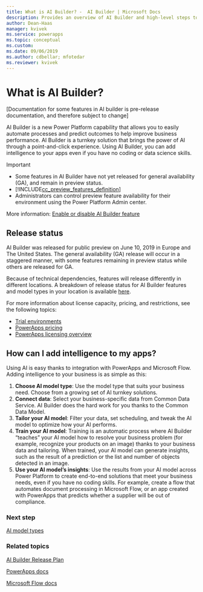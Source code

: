 ```yaml
---
title: What is AI Builder? -  AI Builder | Microsoft Docs
description: Provides an overview of AI Builder and high-level steps to add intelligence to your apps by using the AI models that are built using AI Builder
author: Dean-Haas
manager: kvivek
ms.service: powerapps
ms.topic: conceptual
ms.custom: 
ms.date: 09/06/2019
ms.author: cdbellar; mfotedar
ms.reviewer: kvivek
---
```


# What is AI Builder?

[Documentation for some features in AI builder is pre-release documentation, and therefore subject to change]

AI Builder is a new Power Platform capability that allows you to easily automate processes and predict outcomes to help improve business performance. AI Builder is a turnkey solution that brings the power of AI through a point-and-click experience. Using AI Builder, you can add intelligence to your apps even if you have no coding or data science skills.

 > [!IMPORTANT]
 >
 > - Some features in AI Builder have not yet released for general availability (GA), and remain in preview status.
 > - [!INCLUDE[cc_preview_features_definition](./includes/cc-preview-features-definition.md)]
 > -  Administrators can control preview feature availability for their environment using the Power Platform Admin center.

More information: [Enable or disable AI Builder feature](administer.md#enable-or-disable-ai-builder-feature)

## Release status

AI Builder was released for public preview on June 10, 2019 in Europe and The United States. The general availability (GA) release will occur in a staggered manner, with some features remaining in preview status while others are released for GA.

Because of technical dependencies, features will release differently in different locations.  A breakdown of release status for AI Builder features and model types in your location is available [here](https://go.microsoft.com/fwlink/?linkid=2102828).

For more information about license capacity, pricing, and restrictions, see the following topics:

 - [Trial environments](/power-platform/admin/trial-environments)
 - [PowerApps pricing](/power-platform/admin/signup-for-powerapps-admin)
 - [PowerApps licensing overview](/power-platform/admin/pricing-billing-skus)

## How can I add intelligence to my apps?

Using AI is easy thanks to integration with PowerApps and Microsoft Flow. Adding intelligence to your business is as simple as this:

1. **Choose AI model type**: Use the model type that suits your business need. Choose from a growing set of AI turnkey solutions.
1. **Connect data**: Select your business-specific data from Common Data Service. AI Builder does the hard work for you thanks to the Common Data Model. 
1. **Tailor your AI model**: Filter your data, set scheduling, and tweak the AI model to optimize how your AI performs.
1. **Train your AI model**: Training is an automatic process where AI Builder “teaches” your AI model how to resolve your business problem (for example, recognize your products on an image) thanks to your business data and tailoring. When trained, your AI model can generate insights, such as the result of a prediction or the list and number of objects detected in an image. 
1. **Use your AI model’s insights**: Use the results from your AI model across Power Platform to create end-to-end solutions that meet your business needs, even if you have no coding skills.  For example, create a flow that automates document processing in Microsoft Flow, or an app created with PowerApps that predicts whether a supplier will be out of compliance.

### Next step

[AI model types](model-types.md)

### Related topics

[AI Builder Release Plan](/power-platform-release-plan/2019wave2/ai-builder/planned-features)

[PowerApps docs](https://docs.microsoft.com/powerapps/)

[Microsoft Flow docs](https://docs.microsoft.com/flow/getting-started)
